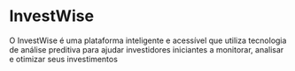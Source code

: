 # InvestWise
O InvestWise é uma plataforma inteligente e acessível que utiliza tecnologia de análise preditiva para ajudar investidores iniciantes a monitorar, analisar e otimizar seus investimentos
